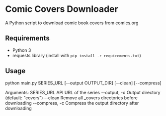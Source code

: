 # Comic Covers Downloader

A Python script to download comic book covers from comics.org

## Requirements
- Python 3
- requests library (install with `pip install -r requirements.txt`)

## Usage

python main.py SERIES_URL [--output OUTPUT_DIR] [--clean] [--compress]

Arguments:
SERIES_URL API URL of the series
--output, -o Output directory (default: "covers")
--clean Remove all _covers directories before downloading
--compress, -c Compress the output directory after downloading